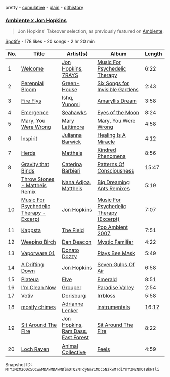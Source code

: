 pretty - [cumulative](/playlists/cumulative/37i9dQZF1DX3q5r5YC7NjT.md) - [plain](/playlists/plain/37i9dQZF1DX3q5r5YC7NjT) - [githistory](https://github.githistory.xyz/mackorone/spotify-playlist-archive/blob/main/playlists/plain/37i9dQZF1DX3q5r5YC7NjT)

### [Ambiente x Jon Hopkins](https://open.spotify.com/playlist/37i9dQZF1DX3q5r5YC7NjT)

> Jon Hopkins' Takeover selection, as previously featured on <a href="spotify:user:spotify:playlist:37i9dQZF1DX9c7yCloFHHL">Ambiente</a>.

[Spotify](https://open.spotify.com/user/spotify) - 178 likes - 20 songs - 2 hr 20 min

| No. | Title | Artist(s) | Album | Length |
|---|---|---|---|---|
| 1 | [Welcome](https://open.spotify.com/track/2Mt27qdkzzjwSQq2TbTRnN) | [Jon Hopkins](https://open.spotify.com/artist/7yxi31szvlbwvKq9dYOmFI), [7RAYS](https://open.spotify.com/artist/0AkP07i2cYjfWmxqCpdwwx) | [Music For Psychedelic Therapy](https://open.spotify.com/album/2zY5p176SfmupXceLKT6bH) | 6:22 |
| 2 | [Perennial Bloom](https://open.spotify.com/track/3DA8rIHh0707C3pwsbbuwH) | [Green\-House](https://open.spotify.com/artist/0M6QGBKWICr8dxhh3UJW45) | [Six Songs for Invisible Gardens](https://open.spotify.com/album/6cxjFHSQOwAeURTpzDjp0t) | 2:43 |
| 3 | [Fire Flys](https://open.spotify.com/track/56qj6FXaTfdFXpYhRZGyGc) | [Ishq](https://open.spotify.com/artist/4SOjulesys5BeXKPGUCY9F), [Yunomi](https://open.spotify.com/artist/47NibWh0URYzp6bWgWlsDu) | [Amaryllis Dream](https://open.spotify.com/album/3djth8VCTRvO8S2jqk2xtZ) | 3:58 |
| 4 | [Emergence](https://open.spotify.com/track/6cuv6wZ1LzmRqDw4VEbl5O) | [Seahawks](https://open.spotify.com/artist/6WHCgS2g18qWw45K66DdRZ) | [Eyes of the Moon](https://open.spotify.com/album/6K0O3JLhYlVuoWYhTPmSRs) | 8:24 |
| 5 | [Mary, You Were Wrong](https://open.spotify.com/track/7cAjwU15bF9O81UjiC1HpH) | [Mary Lattimore](https://open.spotify.com/artist/38MKhZmMRHAZRz8LqtKIBw) | [Mary, You Were Wrong](https://open.spotify.com/album/1QumBx2mlFuTfFu8zR2sM7) | 4:58 |
| 6 | [Inspirit](https://open.spotify.com/track/2ZrCLJz5UGbJCW2JK2OgkK) | [Julianna Barwick](https://open.spotify.com/artist/0HWfFWL4vVrbaBQqxVCwCi) | [Healing Is A Miracle](https://open.spotify.com/album/4GaLdSDDbRK0CoJKSnihbo) | 4:12 |
| 7 | [Herds](https://open.spotify.com/track/6FizwvsbA4PUrGCFZtx9w8) | [Mattheis](https://open.spotify.com/artist/0LtO8dObPBIddqtb2rKgPj) | [Kindred Phenomena](https://open.spotify.com/album/2iV8qDh26lywn93NEbCuG5) | 8:56 |
| 8 | [Gravity that Binds](https://open.spotify.com/track/7dS9nthl03XLZySLWLuSRh) | [Caterina Barbieri](https://open.spotify.com/artist/61WgG5fz5ilJrMne7tE1zu) | [Patterns Of Consciousness](https://open.spotify.com/album/0NzTh2r6EOk9JDWkRHkeYS) | 15:47 |
| 9 | [Throw Stones \- Mattheis Remix](https://open.spotify.com/track/2Hb4Hutwy23nIiiFRel7Q9) | [Nana Adjoa](https://open.spotify.com/artist/2W61gnKGmJykgFSJSvqVCe), [Mattheis](https://open.spotify.com/artist/0LtO8dObPBIddqtb2rKgPj) | [Big Dreaming Ants Remixes](https://open.spotify.com/album/3HdvOKlrPsV6x4exayF53j) | 5:19 |
| 10 | [Music For Psychedelic Therapy \- Excerpt](https://open.spotify.com/track/4xT0BmSuDNp2vkK5v07yba) | [Jon Hopkins](https://open.spotify.com/artist/7yxi31szvlbwvKq9dYOmFI) | [Music For Psychedelic Therapy \(Excerpt\)](https://open.spotify.com/album/0gO5MR5zzkhqplcMbpYTQv) | 7:07 |
| 11 | [Kappsta](https://open.spotify.com/track/5knjtag0WcgaWHDThk0zCz) | [The Field](https://open.spotify.com/artist/23MIhFHpoOuhtEHZDrrnCS) | [Pop Ambient 2007](https://open.spotify.com/album/5FN0w1tQeIeVBNtPMoTTCT) | 7:51 |
| 12 | [Weeping Birch](https://open.spotify.com/track/2cs3IeMLceErTJmKsILIk5) | [Dan Deacon](https://open.spotify.com/artist/5Z3IWpvwOvoaWodujHw7xh) | [Mystic Familiar](https://open.spotify.com/album/10e9Nf6QFZMTEy5TQm8G85) | 4:22 |
| 13 | [Vaporware 01](https://open.spotify.com/track/4yQQuyjdUzVQozJrlJRnBM) | [Donato Dozzy](https://open.spotify.com/artist/2LmP2eHIAmprDBQfi4jiBC) | [Plays Bee Mask](https://open.spotify.com/album/7EaPzUAQ1NFESSHaKO0Dlc) | 5:49 |
| 14 | [A Drifting Down](https://open.spotify.com/track/726XOF1P11qhuI2ssmvNqN) | [Jon Hopkins](https://open.spotify.com/artist/7yxi31szvlbwvKq9dYOmFI) | [Seven Gulps Of Air](https://open.spotify.com/album/0zA641FjHR0mBKgsnbojCn) | 6:58 |
| 15 | [Plateua](https://open.spotify.com/track/26NHseYIJUFPnFmRva0TzO) | [Elve](https://open.spotify.com/artist/4WFhSikirtxVOgdDNf4hig) | [Emerald](https://open.spotify.com/album/2TYwSVN9BAVvQvIUFRL5QY) | 8:51 |
| 16 | [I'm Clean Now](https://open.spotify.com/track/4qm8sWdYoXkdhMN8EL9mAL) | [Grouper](https://open.spotify.com/artist/31uyAcnY0kjjKKIQZMKX4i) | [Paradise Valley](https://open.spotify.com/album/5e5MtmjBRnh3eI5g5C0Tyv) | 2:54 |
| 17 | [Votiv](https://open.spotify.com/track/7dhotWWze1Ml2ZFD6B0dn6) | [Dorisburg](https://open.spotify.com/artist/0OZ1LUrTGxwx0dr71DL7D6) | [Irrbloss](https://open.spotify.com/album/76P5vqh6WaoLuBPSO3mJPO) | 5:58 |
| 18 | [mostly chimes](https://open.spotify.com/track/26YdNW3yMLfA5NpTB8wzQy) | [Adrianne Lenker](https://open.spotify.com/artist/4aKWmkWAKviFlyvHYPTNQY) | [instrumentals](https://open.spotify.com/album/71q46YDkSq6uXS5WJy4WMk) | 16:12 |
| 19 | [Sit Around The Fire](https://open.spotify.com/track/5kdXiiF8MxyLVhRjkVv9jQ) | [Jon Hopkins](https://open.spotify.com/artist/7yxi31szvlbwvKq9dYOmFI), [Ram Dass](https://open.spotify.com/artist/3XX4k7fPq9gcyZRDrbXfnS), [East Forest](https://open.spotify.com/artist/0okmfBroVgFuvvljnUbqPW) | [Sit Around The Fire](https://open.spotify.com/album/6yr4d6TDbPpsUklbsLUz6x) | 8:22 |
| 20 | [Loch Raven](https://open.spotify.com/track/2c72qfxXOJUlPoJimDcI20) | [Animal Collective](https://open.spotify.com/artist/4kwxTgCKMipBKhSnEstNKj) | [Feels](https://open.spotify.com/album/21LZ1OSKbxSU5I7QBUalW8) | 4:59 |

Snapshot ID: `MTY3MzM2ODc5OCwwMDAwMDAwMDlmOTQ2NTcyNmY1MDc5NzkwMTdiYmY3M2NmOTBkNTli`
